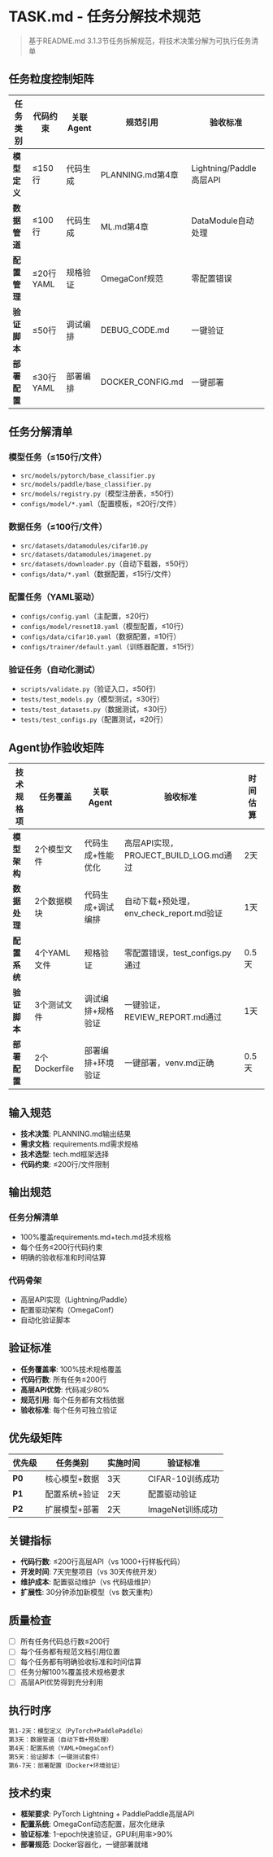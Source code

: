 # TASK.md - 任务分解技术规范

> 基于README.md 3.1.3节任务拆解规范，将技术决策分解为可执行任务清单

## 任务粒度控制矩阵

| 任务类别 | 代码约束 | 关联Agent | 规范引用 | 验收标准 |
|----------|----------|-----------|----------|----------|
| **模型定义** | ≤150行 | 代码生成 | PLANNING.md第4章 | Lightning/Paddle高层API |
| **数据管道** | ≤100行 | 代码生成 | ML.md第4章 | DataModule自动处理 |
| **配置管理** | ≤20行YAML | 规格验证 | OmegaConf规范 | 零配置错误 |
| **验证脚本** | ≤50行 | 调试编排 | DEBUG_CODE.md | 一键验证 |
| **部署配置** | ≤30行YAML | 部署编排 | DOCKER_CONFIG.md | 一键部署 |

## 任务分解清单

### 模型任务（≤150行/文件）
- `src/models/pytorch/base_classifier.py`
- `src/models/paddle/base_classifier.py`
- `src/models/registry.py`（模型注册表，≤50行）
- `configs/model/*.yaml`（配置模板，≤20行/文件）

### 数据任务（≤100行/文件）
- `src/datasets/datamodules/cifar10.py`
- `src/datasets/datamodules/imagenet.py`
- `src/datasets/downloader.py`（自动下载器，≤50行）
- `configs/data/*.yaml`（数据配置，≤15行/文件）

### 配置任务（YAML驱动）
- `configs/config.yaml`（主配置，≤20行）
- `configs/model/resnet18.yaml`（模型配置，≤10行）
- `configs/data/cifar10.yaml`（数据配置，≤10行）
- `configs/trainer/default.yaml`（训练器配置，≤15行）

### 验证任务（自动化测试）
- `scripts/validate.py`（验证入口，≤50行）
- `tests/test_models.py`（模型测试，≤30行）
- `tests/test_datasets.py`（数据测试，≤30行）
- `tests/test_configs.py`（配置测试，≤20行）

## Agent协作验收矩阵

| 技术规格项 | 任务覆盖 | 关联Agent | 验收标准 | 时间估算 |
|------------|----------|-----------|----------|----------|
| **模型架构** | 2个模型文件 | 代码生成+性能优化 | 高层API实现，PROJECT_BUILD_LOG.md通过 | 2天 |
| **数据处理** | 2个数据模块 | 代码生成+调试编排 | 自动下载+预处理，env_check_report.md验证 | 1天 |
| **配置系统** | 4个YAML文件 | 规格验证 | 零配置错误，test_configs.py通过 | 0.5天 |
| **验证脚本** | 3个测试文件 | 调试编排+规格验证 | 一键验证，REVIEW_REPORT.md通过 | 1天 |
| **部署配置** | 2个Dockerfile | 部署编排+环境验证 | 一键部署，venv.md正确 | 0.5天 |

## 输入规范

- **技术决策**: PLANNING.md输出结果
- **需求文档**: requirements.md需求规格
- **技术选型**: tech.md框架选择
- **代码约束**: ≤200行/文件限制

## 输出规范

### 任务分解清单
- 100%覆盖requirements.md+tech.md技术规格
- 每个任务≤200行代码约束
- 明确的验收标准和时间估算

### 代码骨架
- 高层API实现（Lightning/Paddle）
- 配置驱动架构（OmegaConf）
- 自动化验证脚本

## 验证标准

- **任务覆盖率**: 100%技术规格覆盖
- **代码行数**: 所有任务≤200行
- **高层API优势**: 代码减少80%
- **规范引用**: 每个任务都有文档依据
- **验收标准**: 每个任务可独立验证

## 优先级矩阵

| 优先级 | 任务类别 | 实施时间 | 验证标准 |
|--------|----------|----------|----------|
| **P0** | 核心模型+数据 | 3天 | CIFAR-10训练成功 |
| **P1** | 配置系统+验证 | 2天 | 配置驱动验证 |
| **P2** | 扩展模型+部署 | 2天 | ImageNet训练成功 |

## 关键指标

- **代码行数**: ≤200行高层API（vs 1000+行样板代码）
- **开发时间**: 7天完整项目（vs 30天传统开发）
- **维护成本**: 配置驱动维护（vs 代码级维护）
- **扩展性**: 30分钟添加新模型（vs 数天重构）

## 质量检查

- [ ] 所有任务代码总行数≤200行
- [ ] 每个任务都有规范文档引用位置
- [ ] 每个任务都有明确验收标准和时间估算
- [ ] 任务分解100%覆盖技术规格要求
- [ ] 高层API优势得到充分利用

## 执行时序

```
第1-2天：模型定义（PyTorch+PaddlePaddle）
第3天：数据管道（自动下载+预处理）
第4天：配置系统（YAML+OmegaConf）
第5天：验证脚本（一键测试套件）
第6-7天：部署配置（Docker+环境验证）
```

## 技术约束

- **框架要求**: PyTorch Lightning + PaddlePaddle高层API
- **配置系统**: OmegaConf动态配置，层次化继承
- **验证标准**: 1-epoch快速验证，GPU利用率>90%
- **部署规范**: Docker容器化，一键部署就绪